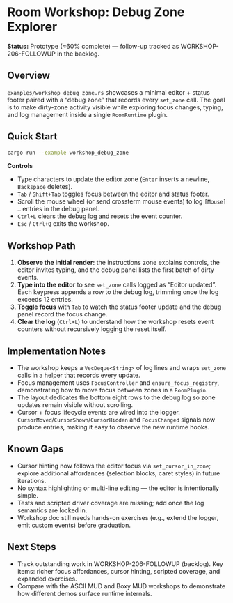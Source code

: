 # Room Workshop: Debug Zone Explorer

**Status:** Prototype (≈60% complete) — follow-up tracked as WORKSHOP-206-FOLLOWUP in the backlog.

## Overview

`examples/workshop_debug_zone.rs` showcases a minimal editor + status footer paired with a “debug zone” that records every
`set_zone` call. The goal is to make dirty-zone activity visible while exploring focus changes, typing, and log
management inside a single `RoomRuntime` plugin.

## Quick Start

```bash
cargo run --example workshop_debug_zone
```

**Controls**
- Type characters to update the editor zone (`Enter` inserts a newline, `Backspace` deletes).
- `Tab` / `Shift+Tab` toggles focus between the editor and status footer.
- Scroll the mouse wheel (or send crossterm mouse events) to log `[Mouse] …` entries in the debug panel.
- `Ctrl+L` clears the debug log and resets the event counter.
- `Esc` / `Ctrl+Q` exits the workshop.

## Workshop Path

1. **Observe the initial render:** the instructions zone explains controls, the editor invites typing, and the debug
   panel lists the first batch of dirty events.
2. **Type into the editor** to see `set_zone` calls logged as “Editor updated”. Each keypress appends a row to the debug
   log, trimming once the log exceeds 12 entries.
3. **Toggle focus** with `Tab` to watch the status footer update and the debug panel record the focus change.
4. **Clear the log** (`Ctrl+L`) to understand how the workshop resets event counters without recursively logging the
   reset itself.

## Implementation Notes

- The workshop keeps a `VecDeque<String>` of log lines and wraps `set_zone` calls in a helper that records every update.
- Focus management uses `FocusController` and `ensure_focus_registry`, demonstrating how to move focus between zones in a
  `RoomPlugin`.
- The layout dedicates the bottom eight rows to the debug log so zone updates remain visible without scrolling.
- Cursor + focus lifecycle events are wired into the logger. `CursorMoved`/`CursorShown`/`CursorHidden` and
  `FocusChanged` signals now produce entries, making it easy to observe the new runtime hooks.

## Known Gaps

- Cursor hinting now follows the editor focus via `set_cursor_in_zone`; explore additional affordances (selection
  blocks, caret styles) in future iterations.
- No syntax highlighting or multi-line editing — the editor is intentionally simple.
- Tests and scripted driver coverage are missing; add once the log semantics are locked in.
- Workshop doc still needs hands-on exercises (e.g., extend the logger, emit custom events) before graduation.

## Next Steps

- Track outstanding work in WORKSHOP-206-FOLLOWUP (backlog). Key items: richer focus affordances, cursor hinting,
  scripted coverage, and expanded exercises.
- Compare with the ASCII MUD and Boxy MUD workshops to demonstrate how different demos surface runtime internals.
